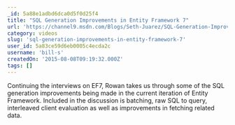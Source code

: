 ```yaml
---
_id: 5a88e1adbd6dca0d5f0d25f4
title: "SQL Generation Improvements in Entity Framework 7"
url: 'https://channel9.msdn.com/Blogs/Seth-Juarez/SQL-Generation-Improvements-in-Entity-Framework-7'
category: videos
slug: 'sql-generation-improvements-in-entity-framework-7'
user_id: 5a83ce59d6eb0005c4ecda2c
username: 'bill-s'
createdOn: '2015-08-08T09:19:32.000Z'
tags: []
---
```


Continuing the interviews on EF7, Rowan takes us through some of the SQL generation improvements being made in the current iteration of Entity Framework. Included in the discussion is batching, raw SQL to query, interleaved client evaluation as well as improvements in fetching related data.
